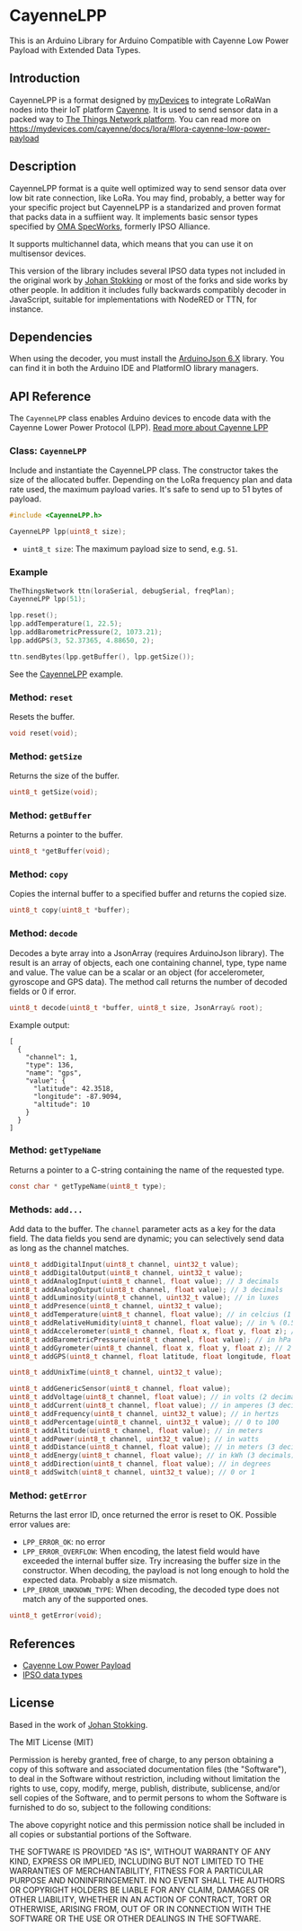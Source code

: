# CayenneLPP

This is an Arduino Library for Arduino Compatible with Cayenne Low Power Payload with Extended Data Types.

## Introduction

CayenneLPP is a format designed by [myDevices](https://mydevices.com/about/) to integrate LoRaWan nodes into their IoT platform [Cayenne](https://mydevices.com/cayenne/features/). It is used to send sensor data in a packed way to [The Things Network platform](https://www.thethingsnetwork.org). You can read more on https://mydevices.com/cayenne/docs/lora/#lora-cayenne-low-power-payload

## Description

CayenneLPP format is a quite well optimized way to send sensor data over low bit rate connection, like LoRa. You may find, probably, a better way for your specific project but CayenneLPP is a standarized and proven format that packs data in a suffiient way. It implements basic sensor types specified by [OMA SpecWorks](https://www.omaspecworks.org), formerly IPSO Alliance.

It supports multichannel data, which means that you can use it on multisensor devices.

This version of the library includes several IPSO data types not included in the original work by [Johan Stokking](https://github.com/TheThingsNetwork/arduino-device-lib) or most of the forks and side works by other people. In addition it includes fully backwards compatibly decoder in JavaScript, suitable for implementations with NodeRED or TTN, for instance.

## Dependencies

When using the decoder, you must install the [ArduinoJson 6.X](https://arduinojson.org/) library. You can find it in both the Arduino IDE and PlatformIO library managers.

## API Reference

The `CayenneLPP` class enables Arduino devices to encode data with the Cayenne Lower Power Protocol (LPP). [Read more about Cayenne LPP](https://mydevices.com/cayenne/docs/#lora-cayenne-low-power-payload)

### Class: `CayenneLPP`

Include and instantiate the CayenneLPP class. The constructor takes the size of the allocated buffer. Depending on the LoRa frequency plan and data rate used, the maximum payload varies. It's safe to send up to 51 bytes of payload.

```c
#include <CayenneLPP.h>

CayenneLPP lpp(uint8_t size);
```

- `uint8_t size`: The maximum payload size to send, e.g. `51`.

### Example

```c
TheThingsNetwork ttn(loraSerial, debugSerial, freqPlan);
CayenneLPP lpp(51);

lpp.reset();
lpp.addTemperature(1, 22.5);
lpp.addBarometricPressure(2, 1073.21);
lpp.addGPS(3, 52.37365, 4.88650, 2);

ttn.sendBytes(lpp.getBuffer(), lpp.getSize());
```

See the [CayenneLPP](https://github.com/TheThingsNetwork/arduino-device-lib/blob/master/examples/CayenneLPP/CayenneLPP.ino) example.

### Method: `reset`

Resets the buffer.

```c
void reset(void);
```

### Method: `getSize`

Returns the size of the buffer.

```c
uint8_t getSize(void);
```

### Method: `getBuffer`

Returns a pointer to the buffer.

```c
uint8_t *getBuffer(void);
```

### Method: `copy`

Copies the internal buffer to a specified buffer and returns the copied size.

```c
uint8_t copy(uint8_t *buffer);
```

### Method: `decode`

Decodes a byte array into a JsonArray (requires ArduinoJson library). The result is an array of objects, each one containing channel, type, type name and value. The value can be a scalar or an object (for accelerometer, gyroscope and GPS data). The method call returns the number of decoded fields or 0 if error.

```c
uint8_t decode(uint8_t *buffer, uint8_t size, JsonArray& root);
```

Example output:

```
[
  {
    "channel": 1,
    "type": 136,
    "name": "gps",
    "value": {
      "latitude": 42.3518,
      "longitude": -87.9094,
      "altitude": 10
    }
  }
]
```

### Method: `getTypeName`

Returns a pointer to a C-string containing the name of the requested type.

```c
const char * getTypeName(uint8_t type);
```

### Methods: `add...`

Add data to the buffer. The `channel` parameter acts as a key for the data field. The data fields you send are dynamic; you can selectively send data as long as the channel matches.

```c
uint8_t addDigitalInput(uint8_t channel, uint32_t value);
uint8_t addDigitalOutput(uint8_t channel, uint32_t value);
uint8_t addAnalogInput(uint8_t channel, float value); // 3 decimals
uint8_t addAnalogOutput(uint8_t channel, float value); // 3 decimals
uint8_t addLuminosity(uint8_t channel, uint32_t value); // in luxes
uint8_t addPresence(uint8_t channel, uint32_t value);
uint8_t addTemperature(uint8_t channel, float value); // in celcius (1 decimal)
uint8_t addRelativeHumidity(uint8_t channel, float value); // in % (0.5% steps)
uint8_t addAccelerometer(uint8_t channel, float x, float y, float z); // 3 decimals for each axis
uint8_t addBarometricPressure(uint8_t channel, float value); // in hPa (1 decimal)
uint8_t addGyrometer(uint8_t channel, float x, float y, float z); // 2 decimals for each axis
uint8_t addGPS(uint8_t channel, float latitude, float longitude, float altitude); // lat & long with 4 decimals, altitude with 2 decimals

uint8_t addUnixTime(uint8_t channel, uint32_t value);

uint8_t addGenericSensor(uint8_t channel, float value);
uint8_t addVoltage(uint8_t channel, float value); // in volts (2 decimals)
uint8_t addCurrent(uint8_t channel, float value); // in amperes (3 decimals)
uint8_t addFrequency(uint8_t channel, uint32_t value); // in hertzs
uint8_t addPercentage(uint8_t channel, uint32_t value); // 0 to 100
uint8_t addAltitude(uint8_t channel, float value); // in meters
uint8_t addPower(uint8_t channel, uint32_t value); // in watts
uint8_t addDistance(uint8_t channel, float value); // in meters (3 decimals)
uint8_t addEnergy(uint8_t channel, float value); // in kWh (3 decimals)
uint8_t addDirection(uint8_t channel, float value); // in degrees
uint8_t addSwitch(uint8_t channel, uint32_t value); // 0 or 1
```

### Method: `getError`

Returns the last error ID, once returned the error is reset to OK. Possible error values are:

* `LPP_ERROR_OK`: no error
* `LPP_ERROR_OVERFLOW`: When encoding, the latest field would have exceeded the internal buffer size. Try increasing the buffer size in the constructor. When decoding, the payload is not long enough to hold the expected data. Probably a size mismatch.
* `LPP_ERROR_UNKNOWN_TYPE`: When decoding, the decoded type does not match any of the supported ones.

```c
uint8_t getError(void);
```

## References

* [Cayenne Low Power Payload](https://mydevices.com/cayenne/docs/#lora-cayenne-low-power-payload)
* [IPSO data types](http://openmobilealliance.org/wp/OMNA/LwM2M/LwM2MRegistry.html#extlabel)

## License

Based in the work of [Johan Stokking](https://github.com/TheThingsNetwork/arduino-device-lib).

The MIT License (MIT)

Permission is hereby granted, free of charge, to any person obtaining a copy
of this software and associated documentation files (the "Software"), to deal
in the Software without restriction, including without limitation the rights
to use, copy, modify, merge, publish, distribute, sublicense, and/or sell
copies of the Software, and to permit persons to whom the Software is
furnished to do so, subject to the following conditions:

The above copyright notice and this permission notice shall be included in all
copies or substantial portions of the Software.

THE SOFTWARE IS PROVIDED "AS IS", WITHOUT WARRANTY OF ANY KIND, EXPRESS OR
IMPLIED, INCLUDING BUT NOT LIMITED TO THE WARRANTIES OF MERCHANTABILITY,
FITNESS FOR A PARTICULAR PURPOSE AND NONINFRINGEMENT. IN NO EVENT SHALL THE
AUTHORS OR COPYRIGHT HOLDERS BE LIABLE FOR ANY CLAIM, DAMAGES OR OTHER
LIABILITY, WHETHER IN AN ACTION OF CONTRACT, TORT OR OTHERWISE, ARISING FROM,
OUT OF OR IN CONNECTION WITH THE SOFTWARE OR THE USE OR OTHER DEALINGS IN THE
SOFTWARE.

